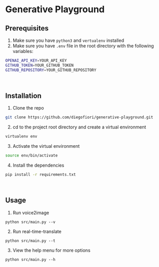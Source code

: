 # Generative Playground

## Prerequisites

1. Make sure you have `python3` and `vertualenv` installed
2. Make sure you have `.env` file in the root directory with the following variables:
```bash
OPENAI_API_KEY=YOUR_API_KEY
GITHUB_TOKEN=YOUR_GITHUB_TOKEN
GITHUB_REPOSITORY=YOUR_GITHUB_REPOSITORY
```

<br/>

## Installation
1. Clone the repo
```bash
git clone https://github.com/diegofiori/generative-playground.git
```

2. cd to the project root directory and create a virtual environment
```bash
virtualenv env
```
3. Activate the virtual environment
```bash
source env/bin/activate
```
4. Install the dependencies
```bash
pip install -r requirements.txt
```

<br/>


## Usage

1. Run voice2image 
```
python src/main.py --v
```

2. Run real-time-translate
```
python src/main.py --t
```

3. View the help menu for more options
```
python src/main.py --h
```




